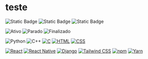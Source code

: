 # teste

![Static Badge](https://img.shields.io/badge/%E2%9C%94%EF%B8%8F-Ativo-green?logoColor=green&labelColor=green)
![Static Badge](https://img.shields.io/badge/%E2%8F%B8%EF%B8%8F-Parado-gray)
![Static Badge](https://img.shields.io/badge/%E2%8F%B2%EF%B8%8F-Finalizado-05DDFB?labelColor=05DDFB)

![Ativo](https://img.shields.io/badge/Ativo-green)
![Parado](https://img.shields.io/badge/Parado-gray)
![Finalizado](https://img.shields.io/badge/Finalizado-blue)

![Python](https://img.shields.io/badge/Python-blue?style=for-the-badge&logo=python&logoColor=white)
![C++](https://img.shields.io/badge/c++-DD0031.svg?style=for-the-badge&logo=c%2B%2B&logoColor=white)
[![C](https://img.shields.io/badge/C-A8B9CC.svg?style=for-the-badge&logo=c&logoColor=white)](https://en.wikipedia.org/wiki/C_(programming_language))
[![HTML](https://img.shields.io/badge/HTML-E34F26.svg?style=for-the-badge&logo=html5&logoColor=white)](https://developer.mozilla.org/en-US/docs/Web/HTML)
[![CSS](https://img.shields.io/badge/CSS-1572B6.svg?style=for-the-badge&logo=css3&logoColor=white)](https://developer.mozilla.org/en-US/docs/Web/CSS)

[![React](https://img.shields.io/badge/React-61DAFB.svg?style=for-the-badge&logo=react&logoColor=white)](https://reactjs.org/)
[![React Native](https://img.shields.io/badge/React_Native-0088CC.svg?style=for-the-badge&logo=react&logoColor=white)](https://reactnative.dev/)
[![Django](https://img.shields.io/badge/Django-092E20.svg?style=for-the-badge&logo=django&logoColor=white)](https://www.djangoproject.com/)
[![Tailwind CSS](https://img.shields.io/badge/Tailwind_CSS-38B2AC.svg?style=for-the-badge&logo=tailwind-css&logoColor=white)](https://tailwindcss.com/)
[![npm](https://img.shields.io/badge/npm-CB3837.svg?style=for-the-badge&logo=npm&logoColor=white)](https://www.npmjs.com/)
[![Yarn](https://img.shields.io/badge/Yarn-2C8EBB.svg?style=for-the-badge&logo=yarn&logoColor=white)](https://yarnpkg.com/)

